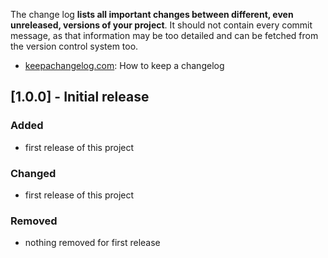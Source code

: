 The change log **lists all important changes between different, even unreleased, versions of your project**. It should not contain every commit message, as that information may be too detailed and can be fetched from the version control system too.

- [keepachangelog.com](http://keepachangelog.com/): How to keep a changelog

## [1.0.0] - Initial release

### Added

- first release of this project

### Changed

- first release of this project

### Removed

- nothing removed for first release
